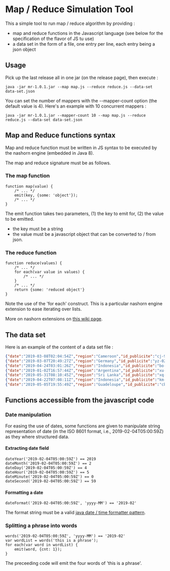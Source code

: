 # Map / Reduce Simulation Tool

This a simple tool to run map / reduce algorithm by providing :
* map and reduce functions in the Javascript language (see below for the specification of the flavor of JS tu use)
* a data set in the form of a file, one entry per line, each entry being a json object

## Usage 

Pick up the last release all in one jar (on the release page), then execute :

```
java -jar mr-1.0.1.jar --map map.js --reduce reduce.js --data-set data-set.json
```

You can set the number of mappers with the --mapper-count option (the default value is 4). Here's an example with 10 concurrent mappers :


```
java -jar mr-1.0.1.jar --mapper-count 10 --map map.js --reduce reduce.js --data-set data-set.json
```


## Map and Reduce functions syntax

Map and reduce function must be written in JS syntax to be executed by the nashorn engine (embedded in Java 8).

The map and reduce signature must be as follows.

### The map function

```
function map(value) {
    /* ... */
    emit(key, {some: 'object'});
    /* ... */
}
```

The emit function takes two parameters, (1) the key to emit for, (2) the value to be emitted.
* the key must be a string
* the value must be a javascript object that can be converted to / from json.

### The reduce function

```
function reduce(values) {
    /* ... */
    for each(var value in values) {
        /* ... */
    }
    /* ... */
    return {some: 'reduced object'}
}
```

Note the use of the 'for each' construct. This is a particular nashorn engine extension to ease iterating over lists.

More on nashorn extensions on [this wiki page](https://wiki.openjdk.java.net/display/Nashorn/Nashorn+extensions).

## The data set

Here is an example of the content of a data set file :


```json
{"date":"2019-03-08T02:04:54Z","region":"Cameroon","id_publicite":"cj-9919"}
{"date":"2019-03-07T20:49:27Z","region":"Germany","id_publicite":"yz-0223"}
{"date":"2019-04-24T03:01:26Z","region":"Indonesia","id_publicite":"bo-1924"}
{"date":"2019-01-02T16:57:44Z","region":"Argentina","id_publicite":"xu-1247"}
{"date":"2019-05-31T08:10:45Z","region":"Sri Lanka","id_publicite":"xq-1471"}
{"date":"2019-04-22T07:08:11Z","region":"Indonesia","id_publicite":"km-2723"}
{"date":"2019-05-05T19:55:49Z","region":"Guadeloupe","id_publicite":"cb-2839"}
```
## Functions accessible from the javascript code

### Date manipulation

For easing the use of dates, some functions are given to manipulate string representation of date (in the ISO 8601 format, i.e., 2019-02-04T05:00:59Z) as they where structured data.

#### Extracting date field

``` 
dateYear('2019-02-04T05:00:59Z') == 2019
dateMonth('2019-02-04T05:00:59Z') == 2
dateDay('2019-02-04T05:00:59Z') == 4
dateHour('2019-02-04T05:00:59Z') == 5
dateMinute('2019-02-04T05:00:59Z') == 0
dateSecond('2019-02-04T05:00:59Z') == 59
```

#### Formatting a date
``` 
dateFormat('2019-02-04T05:00:59Z', 'yyyy-MM') == '2019-02'
```

The format string must be a valid [java date / time formatter pattern](https://docs.oracle.com/javase/8/docs/api/java/time/format/DateTimeFormatter.html#patterns).

### Splitting a phrase into words
``` 
words('2019-02-04T05:00:59Z', 'yyyy-MM') == '2019-02'
var wordList = words('this is a phrase');
for each(var word in wordList) {
    emit(word, {cnt: 1});
}
```
The preceeding code will emit the four words of 'this is a phrase'.